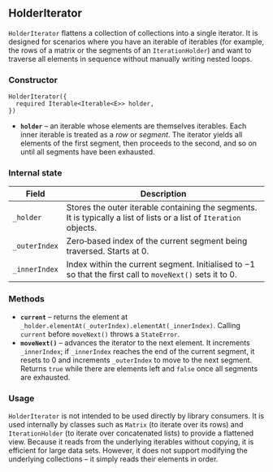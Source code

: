 ## HolderIterator<E>

`HolderIterator` flattens a collection of collections into a single iterator.  It is designed for scenarios where you have an iterable of iterables (for example, the rows of a matrix or the segments of an `IterationHolder`) and want to traverse all elements in sequence without manually writing nested loops.

### Constructor

```
HolderIterator({
  required Iterable<Iterable<E>> holder,
})
```

* **`holder`** – an iterable whose elements are themselves iterables.  Each inner iterable is treated as a *row* or *segment*.  The iterator yields all elements of the first segment, then proceeds to the second, and so on until all segments have been exhausted.

### Internal state

| Field | Description |
|------|-------------|
| `_holder` | Stores the outer iterable containing the segments.  It is typically a list of lists or a list of `Iteration` objects. |
| `_outerIndex` | Zero‑based index of the current segment being traversed.  Starts at 0. |
| `_innerIndex` | Index within the current segment.  Initialised to −1 so that the first call to `moveNext()` sets it to 0. |

### Methods

* **`current`** – returns the element at `_holder.elementAt(_outerIndex).elementAt(_innerIndex)`.  Calling `current` before `moveNext()` throws a `StateError`.
* **`moveNext()`** – advances the iterator to the next element.  It increments `_innerIndex`; if `_innerIndex` reaches the end of the current segment, it resets to 0 and increments `_outerIndex` to move to the next segment.  Returns `true` while there are elements left and `false` once all segments are exhausted.

### Usage

`HolderIterator` is not intended to be used directly by library consumers.  It is used internally by classes such as `Matrix` (to iterate over its rows) and `IterationHolder` (to iterate over concatenated lists) to provide a flattened view.  Because it reads from the underlying iterables without copying, it is efficient for large data sets.  However, it does not support modifying the underlying collections – it simply reads their elements in order.
